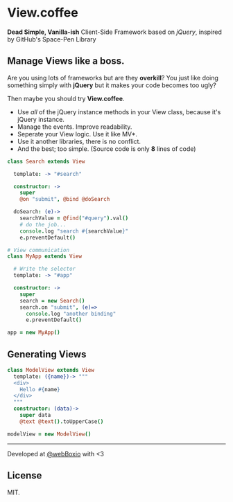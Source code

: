 # View.coffee

**Dead Simple, Vanilla-ish** Client-Side Framework based on *jQuery*, inspired by GitHub's Space-Pen Library

## Manage Views like a boss.

Are you using lots of frameworks but are they **overkill**? You just like doing something simply
with **jQuery** but it makes your code becomes too ugly?

Then maybe you should try **View.coffee**.

  - Use *all* of the jQuery instance methods in your View class, because it's jQuery instance.
  - Manage the events. Improve readability.
  - Seperate your View logic. Use it like MV*.
  - Use it another libraries, there is no conflict.
  - And the best; too simple. (Source code is only **8** lines of code)

```coffeescript
class Search extends View

  template: -> "#search"

  constructor: ->
    super
    @on "submit", @bind @doSearch

  doSearch: (e)->
    searchValue = @find("#query").val()
    # do the job...
    console.log "search #{searchValue}"
    e.preventDefault()

# View communication
class MyApp extends View

  # Write the selector
  template: -> "#app"

  constructor: ->
    super
    search = new Search()
    search.on "submit", (e)=>
      console.log "another binding"
      e.preventDefault()

app = new MyApp()
```

## Generating Views

```coffeescript
class ModelView extends View
  template: ({name})-> """
  <div>
    Hello #{name}
  </div>
  """
  constructor: (data)->
    super data
    @text @text().toUpperCase()

modelView = new ModelView()
```

---

Developed at [@webBoxio][1] with <3

## License

MIT.

[1]: http://webbox.io
